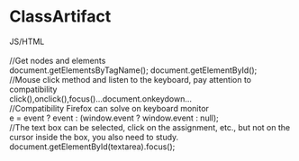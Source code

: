 # ClassArtifact
JS/HTML
<br>
<br>//Get nodes and elements 
<br>document.getElementsByTagName(); document.getElementById(); 
<br>//Mouse click method and listen to the keyboard, pay attention to compatibility 
<br>click(),onclick(),focus()...document.onkeydown...
<br>//Compatibility Firefox can solve on keyboard monitor
<br>e = event ? event : (window.event ? window.event : null);
<br>//The text box can be selected, click on the assignment, etc., but not on the cursor inside the box, you also need to study.
<br>document.getElementById(textarea).focus();


